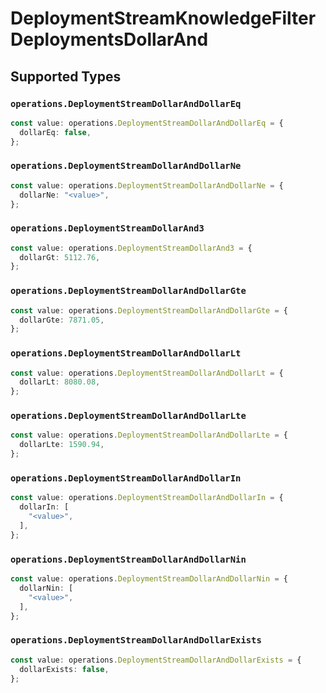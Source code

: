 # DeploymentStreamKnowledgeFilterDeploymentsDollarAnd


## Supported Types

### `operations.DeploymentStreamDollarAndDollarEq`

```typescript
const value: operations.DeploymentStreamDollarAndDollarEq = {
  dollarEq: false,
};
```

### `operations.DeploymentStreamDollarAndDollarNe`

```typescript
const value: operations.DeploymentStreamDollarAndDollarNe = {
  dollarNe: "<value>",
};
```

### `operations.DeploymentStreamDollarAnd3`

```typescript
const value: operations.DeploymentStreamDollarAnd3 = {
  dollarGt: 5112.76,
};
```

### `operations.DeploymentStreamDollarAndDollarGte`

```typescript
const value: operations.DeploymentStreamDollarAndDollarGte = {
  dollarGte: 7871.05,
};
```

### `operations.DeploymentStreamDollarAndDollarLt`

```typescript
const value: operations.DeploymentStreamDollarAndDollarLt = {
  dollarLt: 8080.08,
};
```

### `operations.DeploymentStreamDollarAndDollarLte`

```typescript
const value: operations.DeploymentStreamDollarAndDollarLte = {
  dollarLte: 1590.94,
};
```

### `operations.DeploymentStreamDollarAndDollarIn`

```typescript
const value: operations.DeploymentStreamDollarAndDollarIn = {
  dollarIn: [
    "<value>",
  ],
};
```

### `operations.DeploymentStreamDollarAndDollarNin`

```typescript
const value: operations.DeploymentStreamDollarAndDollarNin = {
  dollarNin: [
    "<value>",
  ],
};
```

### `operations.DeploymentStreamDollarAndDollarExists`

```typescript
const value: operations.DeploymentStreamDollarAndDollarExists = {
  dollarExists: false,
};
```

